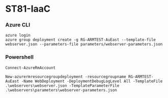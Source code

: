 # ST81-IaaC


### Azure CLI
    azure login
    azure group deployment create -g RG-ARMTEST-AuEast --template-file webserver.json --parameters-file parameters/webserver-parameters.json


### Powershell

    Connect-AzureRmAccount

    New-azurermresourcegroupdeployment -resourcegroupname RG-ARMTEST-AuEast -Name WebDeployment -DeploymentDebugLogLevel All -TemplateFile .\webservers\webserver.json -TemplateParameterFile .\webservers\parameters\webserver-parameters.json

